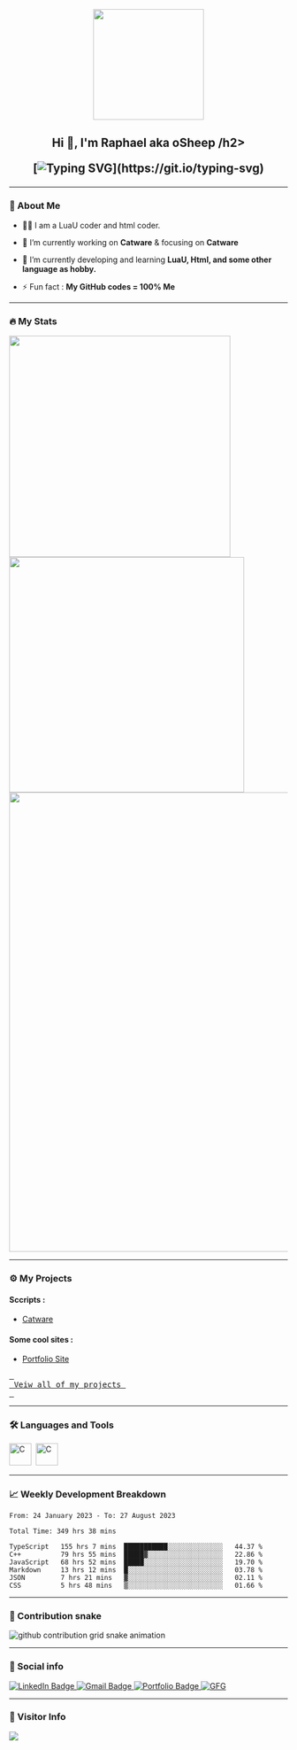 <div id="header" align="center">
  <img src=https://media.giphy.com/media/du3J3cXyzhj75IOgvA/giphy.gif width="200"/>
</div>

<h2 align="center">Hi 👋, I'm Raphael aka oSheep /h2>

[![Typing SVG](https://readme-typing-svg.herokuapp.com?duration=10000&center=true&vCenter=true&width=800&height=30&lines=Hello+this+is+%2C+Welcome+to+my+Github+page.)](https://git.io/typing-svg)

---
### 👦 About Me
- 👨‍💻 I am a LuaU coder and html coder.

- 🔭 I’m currently working on **Catware** & focusing on **Catware**

- 🌱 I’m currently developing and learning **LuaU, Html, and some other language as hobby.**

- ⚡ Fun fact : **My GitHub codes = 100% Me** 

--- 

### 🔥 My Stats 
<img width="400" src="https://github-readme-stats.vercel.app/api?username=oShyyyyy&count_private=true&show_icons=true&theme=react" />  <img width="425" src="https://streak-stats.demolab.com/?user=oShyyyyy&theme=react" />
<img width="830" src="https://github-readme-activity-graph.vercel.app/graph?username=oShyyyyy&bg_color=21232a&color=a8eeff&line=61dafb&point=f0fcff&area=true&hide_border=false" />
<a href="https://github.com/oShyyyyy/github-stats">
</a>
<!-- ![Top Langs](https://github-readme-stats.vercel.app/api/top-langs/?username=oShyyyyy&layout=compact&langs_count=10&theme=react) -->
<!-- ![Wakatime stats](https://github-readme-stats.vercel.app/api/wakatime?username=oShyyyyy&theme=react) -->

--- 


### ⚙️ My Projects 

#### Sccripts :
* [Catware](https://discord.gg/jPbeWfmKh6)

#### Some cool sites :

* [Portfolio Site](https://osheep.likes-femboys.lol)

 
<a href="https://github.com/getlost01/getlost01/tree/main/projects"><kbd> <br> Veiw all of my projects <br> </kbd></a>

---

### :hammer_and_wrench: Languages and Tools 

<div>
  <img src="https://cdn.discordapp.com/attachments/1130246823152459897/1146231576728961034/icons8-lua-language-48.png" alt="C" width="40" height="40"/>&nbsp;
  <img src="https://cdn.discordapp.com/attachments/1130246823152459897/1146231752147353631/icons8-html-48.png" alt="C" width="40" height="40"/>&nbsp;

</div>

---

### 📈 Weekly Development Breakdown

<!--START_SECTION:waka-simple-->

```text
From: 24 January 2023 - To: 27 August 2023

Total Time: 349 hrs 38 mins

TypeScript   155 hrs 7 mins  ███████████░░░░░░░░░░░░░░   44.37 %
C++          79 hrs 55 mins  █████▓░░░░░░░░░░░░░░░░░░░   22.86 %
JavaScript   68 hrs 52 mins  █████░░░░░░░░░░░░░░░░░░░░   19.70 %
Markdown     13 hrs 12 mins  █░░░░░░░░░░░░░░░░░░░░░░░░   03.78 %
JSON         7 hrs 21 mins   ▓░░░░░░░░░░░░░░░░░░░░░░░░   02.11 %
CSS          5 hrs 48 mins   ▒░░░░░░░░░░░░░░░░░░░░░░░░   01.66 %
```

<!--END_SECTION:waka-simple-->

---

### 🐍 Contribution snake

<picture>
  <source media="(prefers-color-scheme: dark)" srcset="https://getlost01.github.io/github-snake.github.io/github-contribution-grid-snake-dark.svg">
  <source media="(prefers-color-scheme: light)" srcset="https://getlost01.github.io/github-snake.github.io/github-contribution-grid-snake.svg">
  <img alt="github contribution grid snake animation" src="https://getlost01.github.io/github-snake.github.io/github-contribution-grid-snake.svg">
</picture>

---

### 🔗 Social info

<div id="badges">
    <a href="https://www.linkedin.com/in/aagam-jain-gl01/">
    <img src="https://img.shields.io/badge/LinkedIn-blue?style=for-the-badge&logo=linkedin&logoColor=white" alt="LinkedIn Badge"/>
    </a>
    <a href="https://mail.google.com/mail/u/0/?fs=1&tf=cm&to=creator.gl01@gmail.com">
    <img src="https://img.shields.io/badge/Gmail-D14836?style=for-the-badge&logo=gmail&logoColor=white" alt="Gmail Badge"/>
    </a>
    <a href="https://portfolio-de-aagam.netlify.app/">
    <img src="https://img.shields.io/badge/Portfolio-dda703?style=for-the-badge&logo=About.me&logoColor=white" alt="Portfolio Badge"/>
    </a>
    <a href="https://gl01.gitbook.io/gfg-editorials">
    <img src="https://img.shields.io/badge/GeeksforGeeks-gray?style=for-the-badge&logo=geeksforgeeks&logoColor=35914c" alt="GFG"/>
    </a>
</div>

---

### 👀 Visitor Info
<img src="https://u8views.com/api/v1/github/profiles/79409258/views/day-week-month-total-count.svg">
